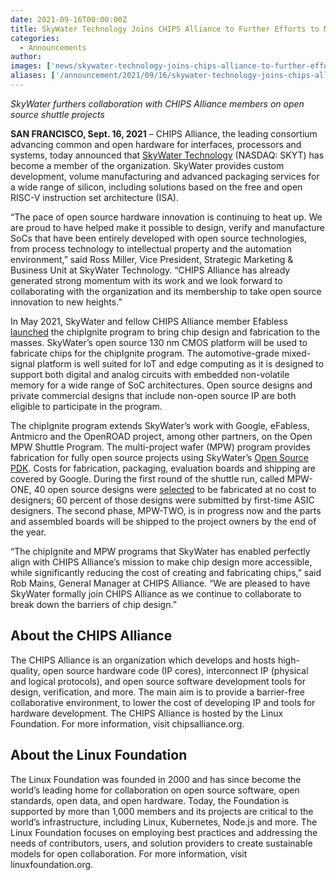 ```yaml
---
date: 2021-09-16T00:00:00Z
title: SkyWater Technology Joins CHIPS Alliance to Further Efforts to Make Chip Design and Production More Accessible
categories:
  - Announcements
author: 
images: ['news/skywater-technology-joins-chips-alliance-to-further-efforts-to-make-chip-design-and-production-more-accessible/share.png']
aliases: ['/announcement/2021/09/16/skywater-technology-joins-chips-alliance-to-further-efforts-to-make-chip-design-and-production-more-accessible/']
---
```


*SkyWater furthers collaboration with CHIPS Alliance members on open source shuttle projects*

**SAN FRANCISCO, Sept. 16, 2021** – CHIPS Alliance, the leading consortium advancing common and open hardware for interfaces, processors and systems, today announced that [SkyWater Technology](https://www.skywatertechnology.com/) (NASDAQ: SKYT) has become a member of the organization. SkyWater provides custom development, volume manufacturing and advanced packaging services for a wide range of silicon, including solutions based on the free and open RISC-V instruction set architecture (ISA).

“The pace of open source hardware innovation is continuing to heat up. We are proud to have helped make it possible to design, verify and manufacture SoCs that have been entirely developed with open source technologies, from process technology to intellectual property and the automation environment,” said Ross Miller, Vice President, Strategic Marketing & Business Unit at SkyWater Technology. “CHIPS Alliance has already generated strong momentum with its work and we look forward to collaborating with the organization and its membership to take open source innovation to new heights.”

In May 2021, SkyWater and fellow CHIPS Alliance member Efabless [launched](https://www.skywatertechnology.com/press-releases/efabless-launches-chipignite-with-skywater-to-bring-chip-creation-to-the-masses/) the chipIgnite program to bring chip design and fabrication to the masses. SkyWater’s open source 130 nm CMOS platform will be used to fabricate chips for the chipIgnite program. The automotive-grade mixed-signal platform is well suited for IoT and edge computing as it is designed to support both digital and analog circuits with embedded non-volatile memory for a wide range of SoC architectures. Open source designs and private commercial designs that include non-open source IP are both eligible to participate in the program. 

The chipIgnite program extends SkyWater’s work with Google, eFabless, Antmicro and the OpenROAD project, among other partners, on the Open MPW Shuttle Program. The multi-project wafer (MPW) program provides fabrication for fully open source projects using SkyWater’s [Open Source PDK](https://github.com/google/skywater-pdk). Costs for fabrication, packaging, evaluation boards and shipping are covered by Google. During the first round of the shuttle run, called MPW-ONE, 40 open source designs were [selected](https://www.skywatertechnology.com/press-releases/first-google-sponsored-mpw-shuttle-launched-at-skywater-with-40-open-source-community-submitted-designs/) to be fabricated at no cost to designers; 60 percent of those designs were submitted by first-time ASIC designers. The second phase, MPW-TWO, is in progress now and the parts and assembled boards will be shipped to the project owners by the end of the year. 

“The chipIgnite and MPW programs that SkyWater has enabled perfectly align with CHIPS Alliance’s mission to make chip design more accessible, while significantly reducing the cost of creating and fabricating chips,” said Rob Mains, General Manager at CHIPS Alliance. “We are pleased to have SkyWater formally join CHIPS Alliance as we continue to collaborate to break down the barriers of chip design.”

## About the CHIPS Alliance

The CHIPS Alliance is an organization which develops and hosts high-quality, open source hardware code (IP cores), interconnect IP (physical and logical protocols), and open source software development tools for design, verification, and more. The main aim is to provide a barrier-free collaborative environment, to lower the cost of developing IP and tools for hardware development. The CHIPS Alliance is hosted by the Linux Foundation. For more information, visit chipsalliance.org.

## About the Linux Foundation

The Linux Foundation was founded in 2000 and has since become the world’s leading home for collaboration on open source software, open standards, open data, and open hardware. Today, the Foundation is supported by more than 1,000 members and its projects are critical to the world’s infrastructure, including Linux, Kubernetes, Node.js and more. The Linux Foundation focuses on employing best practices and addressing the needs of contributors, users, and solution providers to create sustainable models for open collaboration. For more information, visit linuxfoundation.org.